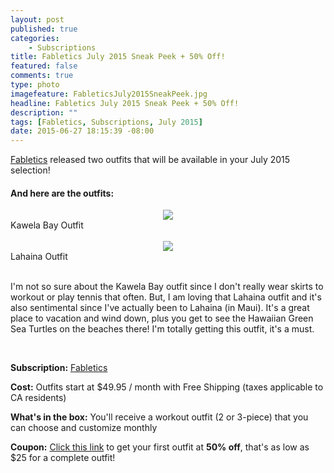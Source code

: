 ```yaml
---
layout: post
published: true
categories: 
    - Subscriptions
title: Fabletics July 2015 Sneak Peek + 50% Off!
featured: false
comments: true
type: photo
imagefeature: FableticsJuly2015SneakPeek.jpg
headline: Fabletics July 2015 Sneak Peek + 50% Off!
description: ""
tags: [Fabletics, Subscriptions, July 2015]
date: 2015-06-27 18:15:39 -08:00
---
```


<DT><a href="http://www.fabletics.com/invite/whatsupmailbox/">Fabletics</a> released two outfits that will be available in your July 2015 selection!</DT>

<H4>And here are the outfits:</H4>
<center><img src='/images/FableticsJuly2015KawelaBay.png'></center>
<figcaption>Kawela Bay Outfit</figcaption>

<br>
<center><img src='/images/FableticsJuly2015Lahaina.png'></center>
<figcaption>Lahaina Outfit</figcaption>

<br>
<p>I'm not so sure about the Kawela Bay outfit since I don't really wear skirts to workout or play tennis that often. But, I am loving that Lahaina outfit and it's also sentimental since I've actually been to Lahaina (in Maui). It's a great place to vacation and wind down, plus you get to see the Hawaiian Green Sea Turtles on the beaches there! I'm totally getting this outfit, it's a must.</p>

<br>

<p><b>Subscription:</b> <a href="http://www.fabletics.com/invite/whatsupmailbox/">Fabletics</a> </p>
<p><b>Cost:</b> Outfits start at $49.95 / month with Free Shipping (taxes applicable to CA residents)</p>
<p><b>What's in the box:</b> You'll receive a workout outfit (2 or 3-piece) that you can choose and customize monthly</p>
<p><b>Coupon:</b> <a href="http://www.fabletics.com/invite/whatsupmailbox/">Click this link</a> to get your first outfit at <b>50% off</b>, that's as low as $25 for a complete outfit!</p>
<br>

